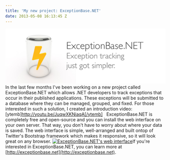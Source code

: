 ```yaml
---
title: 'My new project: ExceptionBase.NET'
date: 2013-05-08 16:13:45 Z
---
```


[![blog-banner](/uploads/2013/05/blog-banner.jpg)](/uploads/2013/05/blog-banner.jpg) In the last few months I've been working on a new project called ExceptionBase.NET which allows .NET developers to track exceptions that occur in their published applications. These exceptions will be submitted to a database where they can be managed, grouped, and fixed. For those interested in such a solution, I created an introduction video: [ytemb]http://youtu.be/JuqwXKNiaqA[/ytemb]   ExceptionBase.NET is completely free and open-source and you can install the web interface on your own server. That way, you don't have to worry about where your data is saved. The web interface is simple, well-arranged and built ontop of Twitter's Bootstrap framework which makes it responsive, so it will look great on any browser. [![ExceptionBase.NET's web interface](http://exceptionbase.net/wp-content/uploads/2013/04/manual-apps.jpg)](http://exceptionbase.net/wp-content/uploads/2013/04/manual-apps.jpg)If you're interested in ExceptionBase.NET, you can learn more at [http://exceptionbase.net](http://exceptionbase.net).
